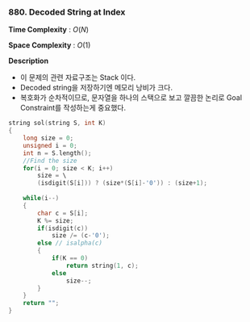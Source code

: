 ### 880. Decoded String at Index

**Time Complexity** : $O(N)$

**Space Complexity** : $O(1)$

**Description**
- 이 문제의 관련 자료구조는 Stack 이다.
- Decoded string을 저장하기엔 메모리 낭비가 크다.
- 복호화가 순차적이므로, 문자열을 하나의 스택으로 보고 깔끔한 논리로 Goal Constraint를 작성하는게 중요했다.

```cpp
string sol(string S, int K) 
{ 
    long size = 0; 
    unsigned i = 0; 
    int n = S.length(); 
    //Find the size 
    for(i = 0; size < K; i++) 
        size = \ 
        (isdigit(S[i])) ? (size*(S[i]-'0')) : (size+1);  
     
    while(i--) 
    { 
        char c = S[i]; 
        K %= size; 
        if(isdigit(c)) 
            size /= (c-'0'); 
        else // isalpha(c) 
        { 
            if(K == 0)  
                return string(1, c); 
            else  
                size--; 
        } 
    }
    return "";
}
```

